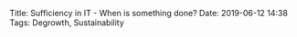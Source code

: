 Title: Sufficiency in IT - When is something done?
Date: 2019-06-12 14:38
Tags: Degrowth, Sustainability

